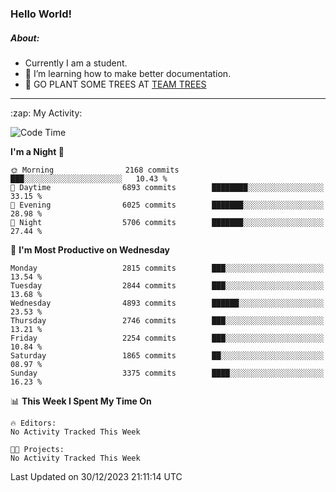 ### Hello World!

##### About:
- Currently I am a student.
- 🌱 I’m learning how to make better documentation.
- 🌱 GO PLANT SOME TREES AT [TEAM TREES](https://teamtrees.org/)

---
  <summary>:zap: My Activity:</summary>
  
<!--START_SECTION:waka-->
![Code Time](http://img.shields.io/badge/Code%20Time-1%2C267%20hrs%2050%20mins-blue)

**I'm a Night 🦉** 

```text
🌞 Morning                2168 commits        ███░░░░░░░░░░░░░░░░░░░░░░   10.43 % 
🌆 Daytime                6893 commits        ████████░░░░░░░░░░░░░░░░░   33.15 % 
🌃 Evening                6025 commits        ███████░░░░░░░░░░░░░░░░░░   28.98 % 
🌙 Night                  5706 commits        ███████░░░░░░░░░░░░░░░░░░   27.44 % 
```
📅 **I'm Most Productive on Wednesday** 

```text
Monday                   2815 commits        ███░░░░░░░░░░░░░░░░░░░░░░   13.54 % 
Tuesday                  2844 commits        ███░░░░░░░░░░░░░░░░░░░░░░   13.68 % 
Wednesday                4893 commits        ██████░░░░░░░░░░░░░░░░░░░   23.53 % 
Thursday                 2746 commits        ███░░░░░░░░░░░░░░░░░░░░░░   13.21 % 
Friday                   2254 commits        ███░░░░░░░░░░░░░░░░░░░░░░   10.84 % 
Saturday                 1865 commits        ██░░░░░░░░░░░░░░░░░░░░░░░   08.97 % 
Sunday                   3375 commits        ████░░░░░░░░░░░░░░░░░░░░░   16.23 % 
```


📊 **This Week I Spent My Time On** 

```text
🔥 Editors: 
No Activity Tracked This Week

🐱‍💻 Projects: 
No Activity Tracked This Week
```


 Last Updated on 30/12/2023 21:11:14 UTC
<!--END_SECTION:waka-->
